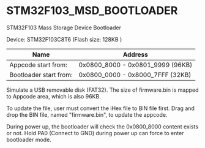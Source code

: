 # STM32F103_MSD_BOOTLOADER
STM32F103 Mass Storage Device Bootloader

Device: STM32F103C8T6 (Flash size: 128KB )

| Name | Address |
| --- | --- |
| Appcode start from: | 0x0800_8000 - 0x0801_9999  (96KB) |
| Bootloader start from: | 0x0800_0000 - 0x8000_7FFF (32KB)|

Simulate a USB removable disk (FAT32).
The size of firmware.bin is mapped to Appcode area, which is also 96KB.

To update the file, user must convert the iHex file to BIN file first.
Drag and drop the BIN file, named "firmware.bin", to update the appcode.

During power up, the bootloader will check the 0x0800_8000 content exists or not.
Hold PA0 (Connect to GND) during power up can force to enter bootloader mode.
